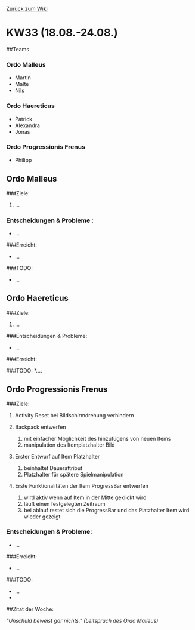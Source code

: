 [Zurück zum Wiki](https://github.com/Institute-Web-Science-and-Technologies/GeoVisualization/wiki/Entwicklungstagebuch)
# KW33 (18.08.-24.08.)
##Teams
### Ordo Malleus
* Martin 
* Malte 
* Nils

### Ordo Haereticus
* Patrick
* Alexandra
* Jonas

### Ordo Progressionis Frenus
* Philipp

## Ordo Malleus
###Ziele:
 1. ...
 
### Entscheidungen & Probleme :
* ...

###Erreicht:
* ...

###TODO:
* ...


## Ordo Haereticus
###Ziele:
 1. ...
 
###Entscheidungen & Probleme:
* ...
 
###Erreicht:

###TODO:
*....

## Ordo Progressionis Frenus
###Ziele:
 1. Activity Reset bei Bildschirmdrehung verhindern
 2. Backpack entwerfen
    1. mit einfacher Möglichkeit des hinzufügens von neuen Items
    2. manipulation des Itemplatzhalter Bild
 
 3. Erster Entwurf auf Item Platzhalter
    1. beinhaltet Dauerattribut
    2. Platzhalter für spätere Spielmanipulation
 
 4. Erste Funktionalitäten der Item ProgressBar entwerfen
    1. wird aktiv wenn auf Item in der Mitte geklickt wird
    2. läuft einen festgelegten Zeitraum
    3. bei ablauf restet sich die ProgressBar und das Platzhalter Item wird wieder gezeigt
   

### Entscheidungen & Probleme:
* ...

###Erreicht:
* ...

###TODO:
* ...
* 
##Zitat der Woche:

_"Unschuld beweist gar nichts." (Leitspruch des Ordo Malleus)_
